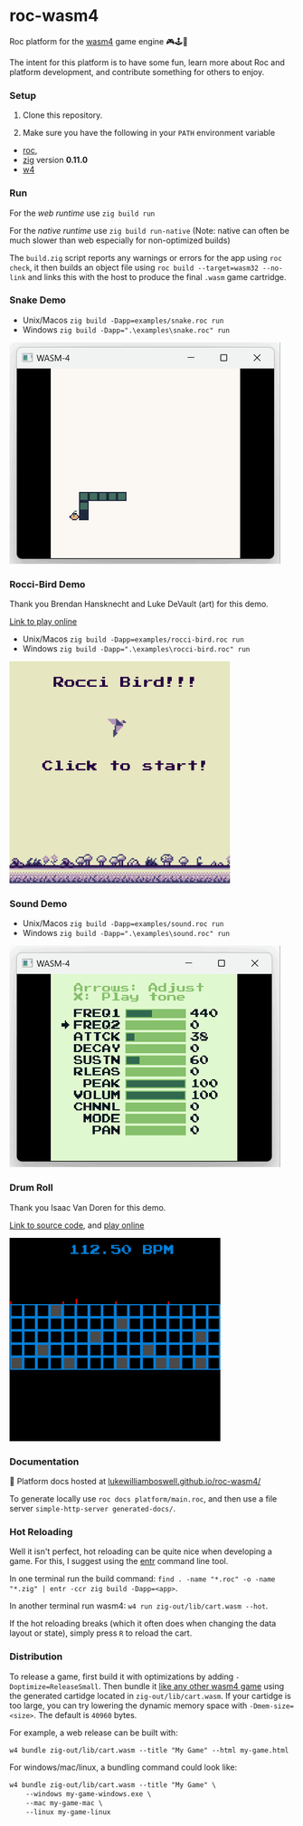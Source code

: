 # roc-wasm4

Roc platform for the [wasm4](https://wasm4.org) game engine 🎮🕹️👾

The intent for this platform is to have some fun, learn more about Roc and platform development, and contribute something for others to enjoy.

### Setup

1. Clone this repository.

2. Make sure you have the following in your `PATH` environment variable
- [roc](https://www.roc-lang.org/install),
- [zig](https://ziglang.org/download/) version **0.11.0**
- [w4](https://wasm4.org)

### Run

For the *web runtime* use `zig build run`

For the *native runtime* use `zig build run-native` (Note: native can often be much slower than web especially for non-optimized builds)

The `build.zig` script reports any warnings or errors for the app using `roc check`, it then builds an object file using `roc build --target=wasm32 --no-link` and links this with the host to produce the final `.wasm` game cartridge.

### Snake Demo

- Unix/Macos `zig build -Dapp=examples/snake.roc run`
- Windows `zig build -Dapp=".\examples\snake.roc" run`

![snake demo](/examples/snake.gif)

### Rocci-Bird Demo

Thank you Brendan Hansknecht and Luke DeVault (art) for this demo.

[Link to play online](https://bren077s.itch.io/rocci-bird)

- Unix/Macos `zig build -Dapp=examples/rocci-bird.roc run`
- Windows `zig build -Dapp=".\examples\rocci-bird.roc" run`

![rocci-bird demo](/examples/rocci-bird.gif)

### Sound Demo

- Unix/Macos `zig build -Dapp=examples/sound.roc run`
- Windows `zig build -Dapp=".\examples\sound.roc" run`

![sound demo](/examples/sound.gif)

### Drum Roll

Thank you Isaac Van Doren for this demo.

[Link to source code](https://github.com/isaacvando/roc-drum-machine), and [play online](https://isaacvando.github.io/roc-drum-machine/)

![drum roll](/examples/drum-roll.gif)

### Documentation

📖 Platform docs hosted at [lukewilliamboswell.github.io/roc-wasm4/](https://lukewilliamboswell.github.io/roc-wasm4/)

To generate locally use `roc docs platform/main.roc`, and then use a file server `simple-http-server generated-docs/`.

### Hot Reloading

Well it isn't perfect, hot reloading can be quite nice when developing a game. For this, I suggest using the [entr](https://github.com/eradman/entr) command line tool.

In one terminal run the build command: `find . -name "*.roc" -o -name "*.zig" | entr -ccr zig build -Dapp=<app>`.

In another terminal run wasm4: `w4 run zig-out/lib/cart.wasm --hot`.

If the hot reloading breaks (which it often does when changing the data layout or state), simply press `R` to reload the cart.

### Distribution

To release a game, first build it with optimizations by adding `-Doptimize=ReleaseSmall`.
Then bundle it [like any other wasm4 game](https://wasm4.org/docs/guides/distribution/) using the generated cartidge located in `zig-out/lib/cart.wasm`.
If your cartidge is too large, you can try lowering the dynamic memory space with `-Dmem-size=<size>`. The default is `40960` bytes.

For example, a web release can be built with:
```shell
w4 bundle zig-out/lib/cart.wasm --title "My Game" --html my-game.html
```

For windows/mac/linux, a bundling command could look like:
```shell
w4 bundle zig-out/lib/cart.wasm --title "My Game" \
    --windows my-game-windows.exe \
    --mac my-game-mac \
    --linux my-game-linux
```
